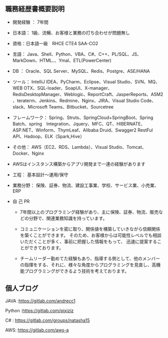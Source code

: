 ## 職務経歴書概要説明

+ 開発経験 ： 7年間

+ 日本語： 1級、流暢、お客様と業務の打ち合わせが問題無し

+ 資格：日本語一級　RHCE CTE4 SAA-CO2

+ 言語： Java、Shell、Python、VBA、C#、C++、PL/SQL、JS、MarkDown、HTML、、Ymal、ETL(PowerCenter)

+ DB ： Oracle、SQL Server、MySQL、Redis、Postgre、ASE/HANA

+ ツール： IntelliJ IDEA、PyCharm、Eclipse、Visual Studio、SVN、MQ、WEB OTX、SQL-loader、SoapUI、X-manager、RedisDesktopManager、Weblogic、ReportCraft、JasperReports、A5M2 、teraterm、Jenkins、Redmine、Nginx、JIRA、Visual Studio Code、slack、Microsoft Teams、Bitbucket、Sourcetree

+ フレームワーク： Spring、Struts、SpringCloud+SpringBoot、Spring Batch、spring　Integration、Jquery、MFC、QT、HIBERNATE、 ASP.NET、Winform、ThymLeaf、Alibaba Druid、Swagger2 RestFul API、Hadoop、ELK（Spark,Hive）

+ その他： AWS（EC2、RDS、Lambda）、Visual Studio、Tomcat、Docker、Nginx

+ AWSはインスタンス構築からアプリ開発まで一連の経験があります

+ 工程： 基本設計～運用/保守

+ 業務分野： 保険、証券、物流、建設工事業、学校、サービス業、小売業、ERP

+ 自 己 PR

  +  7年間以上のプログラミング経験があり、主に保険、証券、物流、販売などの分野で、関連業務知識を持っています。

  +  コミュニケーションを密に取り、関係値を構築していきながら信頼関係を築くことができます。 そのため、お客様からは可能性レベルでも相談いただくことが多く、事前に把握した情報をもって、 迅速に提案することができております。
  +  チームリーダー勤めてた経験もあり、指導する側として、他のメンバーの指揮をする、それに、様々な角度からプログラミングを見直し、高機能プログラミングができるよう技術を考えております。

## 個人ブログ

JAVA :https://gitlab.com/andrecc1

Python :https://gitlab.com/pixiziz

C# : https://gitlab.com/groups/natasha15

AWS: https://gitlab.com/aws-a
